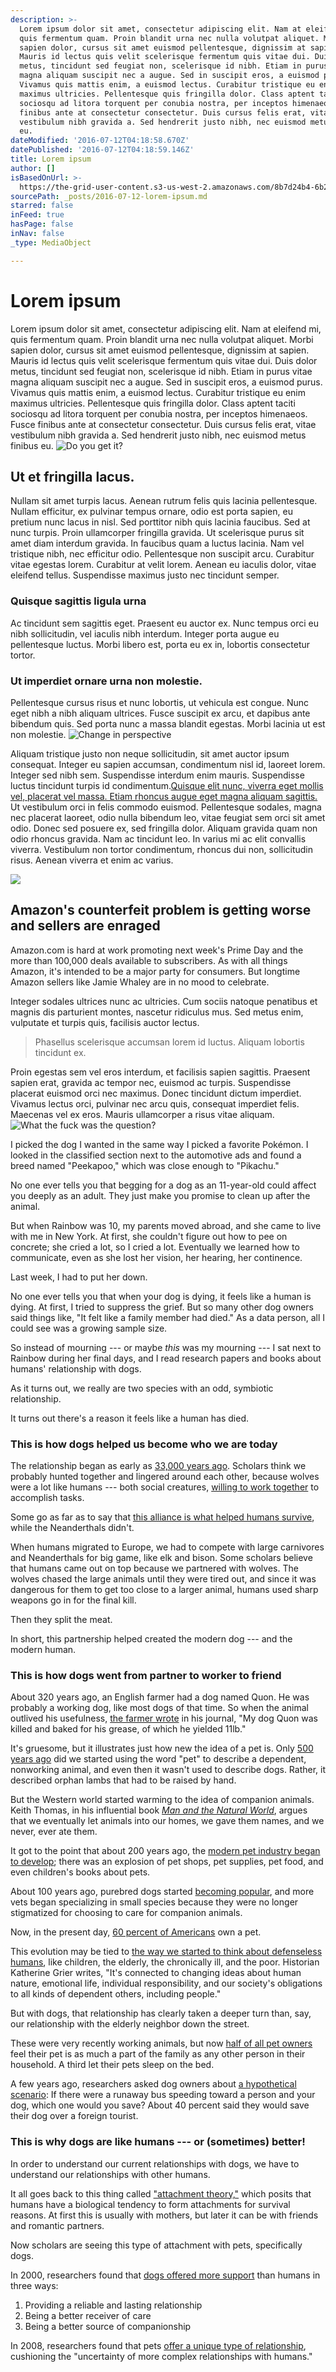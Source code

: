```yaml
---
description: >-
  Lorem ipsum dolor sit amet, consectetur adipiscing elit. Nam at eleifend mi,
  quis fermentum quam. Proin blandit urna nec nulla volutpat aliquet. Morbi
  sapien dolor, cursus sit amet euismod pellentesque, dignissim at sapien.
  Mauris id lectus quis velit scelerisque fermentum quis vitae dui. Duis dolor
  metus, tincidunt sed feugiat non, scelerisque id nibh. Etiam in purus vitae
  magna aliquam suscipit nec a augue. Sed in suscipit eros, a euismod purus.
  Vivamus quis mattis enim, a euismod lectus. Curabitur tristique eu enim
  maximus ultricies. Pellentesque quis fringilla dolor. Class aptent taciti
  sociosqu ad litora torquent per conubia nostra, per inceptos himenaeos. Fusce
  finibus ante at consectetur consectetur. Duis cursus felis erat, vitae
  vestibulum nibh gravida a. Sed hendrerit justo nibh, nec euismod metus finibus
  eu.
dateModified: '2016-07-12T04:18:58.670Z'
datePublished: '2016-07-12T04:18:59.146Z'
title: Lorem ipsum
author: []
isBasedOnUrl: >-
  https://the-grid-user-content.s3-us-west-2.amazonaws.com/8b7d24b4-6b21-4e24-b574-9449141f7d81.jpg
sourcePath: _posts/2016-07-12-lorem-ipsum.md
starred: false
inFeed: true
hasPage: false
inNav: false
_type: MediaObject

---
```

# Lorem ipsum

Lorem ipsum dolor sit amet, consectetur adipiscing elit. Nam at eleifend mi, quis fermentum quam. Proin blandit urna nec nulla volutpat aliquet. Morbi sapien dolor, cursus sit amet euismod pellentesque, dignissim at sapien. Mauris id lectus quis velit scelerisque fermentum quis vitae dui. Duis dolor metus, tincidunt sed feugiat non, scelerisque id nibh. Etiam in purus vitae magna aliquam suscipit nec a augue. Sed in suscipit eros, a euismod purus. Vivamus quis mattis enim, a euismod lectus. Curabitur tristique eu enim maximus ultricies. Pellentesque quis fringilla dolor. Class aptent taciti sociosqu ad litora torquent per conubia nostra, per inceptos himenaeos. Fusce finibus ante at consectetur consectetur. Duis cursus felis erat, vitae vestibulum nibh gravida a. Sed hendrerit justo nibh, nec euismod metus finibus eu.
![Do you get it?](https://the-grid-user-content.s3-us-west-2.amazonaws.com/01d28bc9-9600-49b9-8770-a5b8da6431c0.jpg)

## Ut et fringilla lacus. 

Nullam sit amet turpis lacus. Aenean rutrum felis quis lacinia pellentesque. Nullam efficitur, ex pulvinar tempus ornare, odio est porta sapien, eu pretium nunc lacus in nisl. Sed porttitor nibh quis lacinia faucibus. Sed at nunc turpis. Proin ullamcorper fringilla gravida. Ut scelerisque purus sit amet diam interdum gravida. In faucibus quam a luctus lacinia. Nam vel tristique nibh, nec efficitur odio. Pellentesque non suscipit arcu. Curabitur vitae egestas lorem. Curabitur at velit lorem. Aenean eu iaculis dolor, vitae eleifend tellus. Suspendisse maximus justo nec tincidunt semper.

### Quisque sagittis ligula urna

Ac tincidunt sem sagittis eget. Praesent eu auctor ex. Nunc tempus orci eu nibh sollicitudin, vel iaculis nibh interdum. Integer porta augue eu pellentesque luctus. Morbi libero est, porta eu ex in, lobortis consectetur tortor. 

### Ut imperdiet ornare urna non molestie. 

Pellentesque cursus risus et nunc lobortis, ut vehicula est congue. Nunc eget nibh a nibh aliquam ultrices. Fusce suscipit ex arcu, et dapibus ante bibendum quis. Sed porta nunc a massa blandit egestas. Morbi lacinia ut est non molestie.
![Change in perspective](https://the-grid-user-content.s3-us-west-2.amazonaws.com/e2f9adcf-714e-4d7b-9664-ec797ca08dd8.gif)

Aliquam tristique justo non neque sollicitudin, sit amet auctor ipsum consequat. Integer eu sapien accumsan, condimentum nisl id, laoreet lorem. Integer sed nibh sem. Suspendisse interdum enim mauris. Suspendisse luctus tincidunt turpis id condimentum.[Quisque elit nunc, viverra eget mollis vel, placerat vel massa. Etiam rhoncus augue eget magna aliquam sagittis.][0] Ut vestibulum orci in felis commodo euismod. Pellentesque sodales, magna nec placerat laoreet, odio nulla bibendum leo, vitae feugiat sem orci sit amet odio. Donec sed posuere ex, sed fringilla dolor. Aliquam gravida quam non odio rhoncus gravida. Nam ac tincidunt leo. In varius mi ac elit convallis viverra. Vestibulum non tortor condimentum, rhoncus dui non, sollicitudin risus. Aenean viverra et enim ac varius.

<article style=""><img src="https://s3-us-west-2.amazonaws.com/the-grid-img/p/3548e094bf3ae80b56d3b9ae0cbd3a1d392a8e06.jpg" /><h1>Amazon's counterfeit problem is getting worse and sellers are enraged</h1><p>Amazon.com is hard at work promoting next week's Prime Day and the more than 100,000 deals available to subscribers. As with all things Amazon, it's intended to be a major party for consumers. But longtime Amazon sellers like Jamie Whaley are in no mood to celebrate.</p></article>

Integer sodales ultrices nunc ac ultricies. Cum sociis natoque penatibus et magnis dis parturient montes, nascetur ridiculus mus. Sed metus enim, vulputate et turpis quis, facilisis auctor lectus. 
> 
> Phasellus scelerisque accumsan lorem id luctus. Aliquam lobortis tincidunt ex. 

Proin egestas sem vel eros interdum, et facilisis sapien sagittis. Praesent sapien erat, gravida ac tempor nec, euismod ac turpis. Suspendisse placerat euismod orci nec maximus. Donec tincidunt dictum imperdiet. Vivamus lectus orci, pulvinar nec arcu quis, consequat imperdiet felis. Maecenas vel ex eros. Mauris ullamcorper a risus vitae aliquam.
![What the fuck was the question?](https://the-grid-user-content.s3-us-west-2.amazonaws.com/1b1b7634-b344-483a-b1e6-16d51f0c1d45.jpg)

I picked the dog I wanted in the same way I picked a favorite Pokémon. I looked in the classified section next to the automotive ads and found a breed named "Peekapoo," which was close enough to "Pikachu."

No one ever tells you that begging for a dog as an 11-year-old could affect you deeply as an adult. They just make you promise to clean up after the animal.

But when Rainbow was 10, my parents moved abroad, and she came to live with me in New York. At first, she couldn't figure out how to pee on concrete; she cried a lot, so I cried a lot. Eventually we learned how to communicate, even as she lost her vision, her hearing, her continence.

Last week, I had to put her down.

No one ever tells you that when your dog is dying, it feels like a human is dying. At first, I tried to suppress the grief. But so many other dog owners said things like, "It felt like a family member had died." As a data person, all I could see was a growing sample size.

So instead of mourning --- or maybe _this_ was my mourning --- I sat next to Rainbow during her final days, and I read research papers and books about humans' relationship with dogs.

As it turns out, we really are two species with an odd, symbiotic relationship.

It turns out there's a reason it feels like a human has died.

### **This is how dogs helped us become who we are today**

The relationship began as early as [33,000 years ago][1]. Scholars think we probably hunted together and lingered around each other, because wolves were a lot like humans --- both social creatures, [willing to work together][2] to accomplish tasks.

Some go as far as to say that [this alliance is what helped humans survive][3], while the Neanderthals didn't.

When humans migrated to Europe, we had to compete with large carnivores and Neanderthals for big game, like elk and bison. Some scholars believe that humans came out on top because we partnered with wolves. The wolves chased the large animals until they were tired out, and since it was dangerous for them to get too close to a larger animal, humans used sharp weapons go in for the final kill.

Then they split the meat.

In short, this partnership helped created the modern dog --- and the modern human.

### **This is how dogs went from partner to worker to friend**

About 320 years ago, an English farmer had a dog named Quon. He was probably a working dog, like most dogs of that time. So when the animal outlived his usefulness, [the farmer wrote][4] in his journal, "My dog Quon was killed and baked for his grease, of which he yielded 11lb."

It's gruesome, but it illustrates just how new the idea of a pet is. Only [500 years ago][5] did we started using the word "pet" to describe a dependent, nonworking animal, and even then it wasn't used to describe dogs. Rather, it described orphan lambs that had to be raised by hand.

But the Western world started warming to the idea of companion animals. Keith Thomas, in his influential book _[Man and the Natural World][6]_, argues that we eventually let animals into our homes, we gave them names, and we never, ever ate them.

It got to the point that about 200 years ago, the [modern pet industry began to develop][5]; there was an explosion of pet shops, pet supplies, pet food, and even children's books about pets.

About 100 years ago, purebred dogs started [becoming popular][5], and more vets began specializing in small species because they were no longer stigmatized for choosing to care for companion animals.

Now, in the present day, [60 percent of Americans][7] own a pet.

This evolution may be tied to [the way we started to think about defenseless humans][8], like children, the elderly, the chronically ill, and the poor. Historian Katherine Grier writes, "It's connected to changing ideas about human nature, emotional life, individual responsibility, and our society's obligations to all kinds of dependent others, including people."

But with dogs, that relationship has clearly taken a deeper turn than, say, our relationship with the elderly neighbor down the street.

These were very recently working animals, but now [half of all pet owners][9] feel their pet is as much a part of the family as any other person in their household. A third let their pets sleep on the bed.

A few years ago, researchers asked dog owners about [a hypothetical scenario][10]: If there were a runaway bus speeding toward a person and your dog, which one would you save? About 40 percent said they would save their dog over a foreign tourist.

### **This is why dogs are like humans --- or (sometimes) better!**

In order to understand our current relationships with dogs, we have to understand our relationships with other humans.

It all goes back to this thing called ["attachment theory,"][11] which posits that humans have a biological tendency to form attachments for survival reasons. At first this is usually with mothers, but later it can be with friends and romantic partners.

Now scholars are seeing this type of attachment with pets, specifically dogs.

In 2000, researchers found that [dogs offered more support][12] than humans in three ways:

1. Providing a reliable and lasting relationship
2. Being a better receiver of care
3. Being a better source of companionship

In 2008, researchers found that pets [offer a unique type of relationship][13], cushioning the "uncertainty of more complex relationships with humans."

[0]: http://www.whatevs.net/post/147108966736/ozzfest99 "Whatever!"
[1]: http://www.wsj.com/articles/SB10001424052970203554104577001843790269560
[2]: https://www.sciencedaily.com/releases/2015/01/150120085817.htm
[3]: https://www.theguardian.com/science/2015/mar/01/hunting-with-wolves-humans-conquered-the-world-neanderthal-evolution
[4]: https://books.google.com/books?id=6JQ3AAAAYAAJ&pg=PA41&lpg=PA41&dq=quon+farmer+dog+1698&source=bl&ots=vaqUTXDCDc&sig=3DSJgzP41hXUohSQkpxwp4aNSNU&hl=en&sa=X&ved=0ahUKEwi1iobSq87NAhVDGB4KHYTpAYgQ6AEIQjAI#v=onepage&q=dog&f=false
[5]: https://books.google.com/books?hl=en&lr=&id=NFPqCQAAQBAJ&oi=fnd&pg=PP6&dq=pets&ots=G3f__MSThK&sig=F9cvzdluw5kddDDFyoeQprtosdA#v=onepage&q=pets&f=false
[6]: https://www.amazon.com/Man-Natural-World-Attitudes-1500-1800-ebook/dp/B002XHNNRU#nav-subnav
[7]: http://www.gallup.com/poll/25969/americans-their-pets.aspx
[8]: https://books.google.com/books?hl=en&lr=&id=NFPqCQAAQBAJ&oi=fnd&pg=PP6&dq=pets&ots=G3f__MSThK&sig=F9cvzdluw5kddDDFyoeQprtosdA#v=onepage&q=dependent&f=false
[9]: http://surveys.ap.org/data%5CGfK%5CAP-GfK%20Petside%20Topline%20final%20060309%20Q4%20added.pdf
[10]: https://works.bepress.com/harold-herzog/55/download/
[11]: http://www.simplypsychology.org/attachment.html
[12]: https://books.google.com/books?hl=en&lr=&id=tSs2yV_F4n0C&oi=fnd&pg=PA209&dq=Bonas,+McNicholas+%26+Collis+(2000)&ots=uDFgmuLRMa&sig=ET-RZ9eBTtdj2RHuDFWfXgYFeCQ#v=onepage&q&f=false
[13]: http://ejournal.narotama.ac.id/files/romantic%20partners%20and%20four%20leged%20friens.pdf